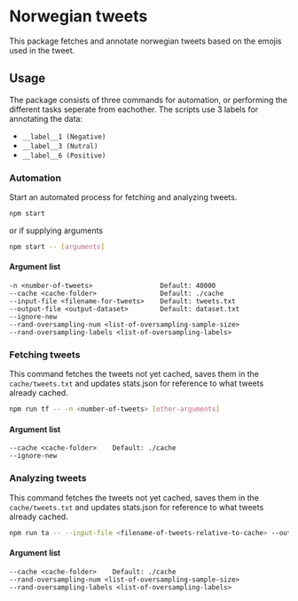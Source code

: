 # Norwegian tweets
This package fetches and annotate norwegian tweets based on the emojis used in the tweet.

## Usage
The package consists of three commands for automation, or performing the different tasks seperate from eachother.
The scripts use 3 labels for annotating the data:
- `__label__1 (Negative)`
- `__label__3 (Nutral)`
- `__label__6 (Positive)`


### Automation
Start an automated process for fetching and analyzing tweets.
```bash
npm start
```
or if supplying arguments
```bash
npm start -- [arguments]
```

#### Argument list
```
-n <number-of-tweets>                 Default: 40000
--cache <cache-folder>                Default: ./cache
--input-file <filename-for-tweets>    Default: tweets.txt
--output-file <output-dataset>        Default: dataset.txt
--ignore-new
--rand-oversampling-num <list-of-oversampling-sample-size>
--rand-oversampling-labels <list-of-oversampling-labels>
```

### Fetching tweets
This command fetches the tweets not yet cached, saves them in the `cache/tweets.txt` and updates stats.json for reference to what tweets already cached.
```bash
npm run tf -- -n <number-of-tweets> [other-arguments]
```

#### Argument list
```
--cache <cache-folder>    Default: ./cache
--ignore-new
```

### Analyzing tweets
This command fetches the tweets not yet cached, saves them in the `cache/tweets.txt` and updates stats.json for reference to what tweets already cached.
```bash
npm run ta -- --input-file <filename-of-tweets-relative-to-cache> --output-file <output-dataset> [other-arguments]
```

#### Argument list
```
--cache <cache-folder>    Default: ./cache
--rand-oversampling-num <list-of-oversampling-sample-size>
--rand-oversampling-labels <list-of-oversampling-labels>
```
